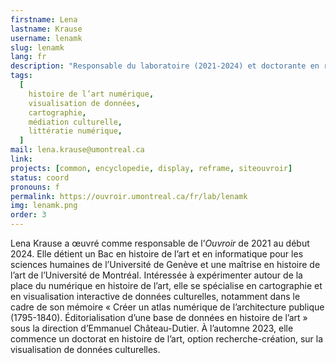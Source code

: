 ```yaml
---
firstname: Lena
lastname: Krause
username: lenamk
slug: lenamk
lang: fr
description: "Responsable du laboratoire (2021-2024) et doctorante en recherche-création"
tags:
  [
    histoire de l’art numérique,
    visualisation de données,
    cartographie,
    médiation culturelle,
    littératie numérique,
  ]
mail: lena.krause@umontreal.ca
link:
projects: [common, encyclopedie, display, reframe, siteouvroir]
status: coord
pronouns: f
permalink: https://ouvroir.umontreal.ca/fr/lab/lenamk
img: lenamk.png
order: 3
---
```


Lena Krause a œuvré comme responsable de l’_Ouvroir_ de 2021 au début 2024. Elle détient un Bac en histoire de l’art et en informatique pour les sciences humaines de l’Université de Genève et une maîtrise en histoire de l’art de l’Université de Montréal. Intéressée à expérimenter autour de la place du numérique en histoire de l’art, elle se spécialise en cartographie et en visualisation interactive de données culturelles, notamment dans le cadre de son mémoire « Créer un atlas numérique de l’architecture publique (1795-1840). Éditorialisation d’une base de données en histoire de l’art » sous la direction d’Emmanuel Château-Dutier. À l’automne 2023, elle commence un doctorat en histoire de l’art, option recherche-création, sur la visualisation de données culturelles.
